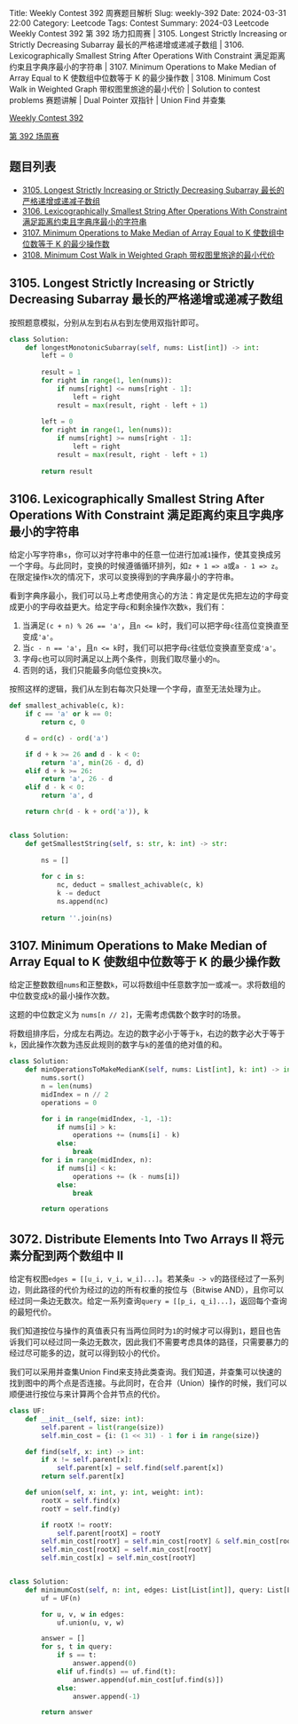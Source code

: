 Title: Weekly Contest 392 周赛题目解析
Slug: weekly-392
Date: 2024-03-31 22:00
Category: Leetcode
Tags: Contest
Summary: 2024-03 Leetcode Weekly Contest 392 第 392 场力扣周赛 | 3105. Longest Strictly Increasing or Strictly Decreasing Subarray 最长的严格递增或递减子数组 | 3106. Lexicographically Smallest String After Operations With Constraint 满足距离约束且字典序最小的字符串 | 3107. Minimum Operations to Make Median of Array Equal to K 使数组中位数等于 K 的最少操作数 | 3108. Minimum Cost Walk in Weighted Graph 带权图里旅途的最小代价 | Solution to contest problems 赛题讲解 | Dual Pointer 双指针 | Union Find 并查集

[Weekly Contest 392](https://leetcode.com/contest/weekly-contest-392/)

[第 392 场周赛](https://leetcode.cn/contest/weekly-contest-392/)

## 题目列表

- [3105. Longest Strictly Increasing or Strictly Decreasing Subarray 最长的严格递增或递减子数组](https://leetcode.com/problems/longest-strictly-increasing-or-strictly-decreasing-subarray/)
- [3106. Lexicographically Smallest String After Operations With Constraint 满足距离约束且字典序最小的字符串](https://leetcode.com/problems/lexicographically-smallest-string-after-operations-with-constraint/description/)
- [3107. Minimum Operations to Make Median of Array Equal to K 使数组中位数等于 K 的最少操作数](https://leetcode.com/problems/minimum-operations-to-make-median-of-array-equal-to-k/)
- [3108. Minimum Cost Walk in Weighted Graph 带权图里旅途的最小代价](https://leetcode.com/problems/minimum-cost-walk-in-weighted-graph/)

## 3105. Longest Strictly Increasing or Strictly Decreasing Subarray 最长的严格递增或递减子数组

按照题意模拟，分别从左到右从右到左使用双指针即可。

```python
class Solution:
    def longestMonotonicSubarray(self, nums: List[int]) -> int:
        left = 0
        
        result = 1
        for right in range(1, len(nums)):
            if nums[right] <= nums[right - 1]:
                left = right
            result = max(result, right - left + 1)
        
        left = 0
        for right in range(1, len(nums)):
            if nums[right] >= nums[right - 1]:
                left = right
            result = max(result, right - left + 1)
        
        return result
```

## 3106. Lexicographically Smallest String After Operations With Constraint 满足距离约束且字典序最小的字符串

给定小写字符串`s`，你可以对字符串中的任意一位进行加减`1`操作，使其变换成另一个字母。与此同时，变换的时候遵循循环排列，如`z + 1 => a`或`a - 1 => z`。在限定操作`k`次的情况下，求可以变换得到的字典序最小的字符串。

看到字典序最小，我们可以马上考虑使用贪心的方法：肯定是优先把左边的字母变成更小的字母收益更大。给定字母`c`和剩余操作次数`k`，我们有：

1. 当满足`(c + n) % 26 == 'a'`，且`n <= k`时，我们可以把字母`c`往高位变换直至变成`'a'`。
1. 当`c - n == 'a'`，且`n <= k`时，我们可以把字母`c`往低位变换直至变成`'a'`。
1. 字母`c`也可以同时满足以上两个条件，则我们取尽量小的`n`。
1. 否则的话，我们只能最多向低位变换`k`次。

按照这样的逻辑，我们从左到右每次只处理一个字母，直至无法处理为止。

```python
def smallest_achivable(c, k):
    if c == 'a' or k == 0:
        return c, 0

    d = ord(c) - ord('a')

    if d + k >= 26 and d - k < 0:
        return 'a', min(26 - d, d)
    elif d + k >= 26:
        return 'a', 26 - d
    elif d - k < 0:
        return 'a', d

    return chr(d - k + ord('a')), k


class Solution:
    def getSmallestString(self, s: str, k: int) -> str:
        
        ns = []
        
        for c in s:
            nc, deduct = smallest_achivable(c, k)
            k -= deduct
            ns.append(nc)
        
        return ''.join(ns)
```

## 3107. Minimum Operations to Make Median of Array Equal to K 使数组中位数等于 K 的最少操作数

给定正整数数组`nums`和正整数`k`，可以将数组中任意数字加一或减一。求将数组的中位数变成`k`的最小操作次数。

这题的中位数定义为 `nums[n // 2]`，无需考虑偶数个数字时的场景。

将数组排序后，分成左右两边。左边的数字必小于等于`k`，右边的数字必大于等于`k`，因此操作次数为违反此规则的数字与`k`的差值的绝对值的和。

```python
class Solution:
    def minOperationsToMakeMedianK(self, nums: List[int], k: int) -> int:
        nums.sort()
        n = len(nums)
        midIndex = n // 2
        operations = 0

        for i in range(midIndex, -1, -1):
            if nums[i] > k:
                operations += (nums[i] - k)
            else:
                break
        for i in range(midIndex, n):
            if nums[i] < k:
                operations += (k - nums[i])
            else:
                break

        return operations
```

## 3072. Distribute Elements Into Two Arrays II 将元素分配到两个数组中 II

给定有权图`edges = [[u_i, v_i, w_i]...]`。若某条`u -> v`的路径经过了一系列边，则此路径的代价为经过的边的所有权重的按位与（Bitwise AND），且你可以经过同一条边无数次。给定一系列查询`query = [[p_i, q_i]...]`，返回每个查询的最短代价。

我们知道按位与操作的真值表只有当两位同时为`1`的时候才可以得到`1`，题目也告诉我们可以经过同一条边无数次，因此我们不需要考虑具体的路径，只需要暴力的经过尽可能多的边，就可以得到较小的代价。

我们可以采用并查集Union Find来支持此类查询。我们知道，并查集可以快速的找到图中的两个点是否连接。与此同时，在合并（Union）操作的时候，我们可以顺便进行按位与来计算两个合并节点的代价。

```python
class UF:
    def __init__(self, size: int):
        self.parent = list(range(size))
        self.min_cost = {i: (1 << 31) - 1 for i in range(size)}

    def find(self, x: int) -> int:
        if x != self.parent[x]:
            self.parent[x] = self.find(self.parent[x])
        return self.parent[x]

    def union(self, x: int, y: int, weight: int):
        rootX = self.find(x)
        rootY = self.find(y)

        if rootX != rootY:
            self.parent[rootX] = rootY
        self.min_cost[rootY] = self.min_cost[rootY] & self.min_cost[rootX] & weight
        self.min_cost[rootX] = self.min_cost[rootY]
        self.min_cost[x] = self.min_cost[rootY]


class Solution:
    def minimumCost(self, n: int, edges: List[List[int]], query: List[List[int]]) -> List[int]:
        uf = UF(n)

        for u, v, w in edges:
            uf.union(u, v, w)

        answer = []
        for s, t in query:
            if s == t:
                answer.append(0)
            elif uf.find(s) == uf.find(t):
                answer.append(uf.min_cost[uf.find(s)])
            else:
                answer.append(-1)

        return answer
```